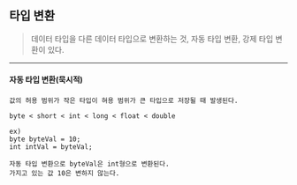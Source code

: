 ## 타입 변환

> 데이터 타입을 다른 데이터 타입으로 변환하는 것, 자동 타입 변환, 강제 타입 변환이 있다.

-----

#### 자동 타입 변환(묵시적)

    값의 허용 범위가 작은 타입이 혀용 범위가 큰 타입으로 저장될 때 발생된다.

    byte < short < int < long < float < double

    ex)
    byte byteVal = 10;
    int intVal = byteVal;
    
    자동 타입 변환으로 byteVal은 int형으로 변환된다.
    가지고 있는 값 10은 변하지 않는다.

